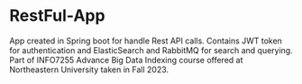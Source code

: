 # RestFul-App
App created in Spring boot for handle Rest API calls. Contains JWT token for authentication and ElasticSearch and RabbitMQ for search and querying. Part of INFO7255 Advance Big Data Indexing course offered at Northeastern University taken in Fall 2023.
